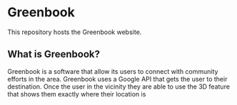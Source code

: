 # Greenbook
This repository hosts the Greenbook website.

## What is Greenbook?
Greenbook is a software that allow its users to connect with community efforts in the area. Greenbook uses a Google API that gets the user to their destination. Once the user in the vicinity they are able to use the 3D feature that shows them exactly where their location is 
